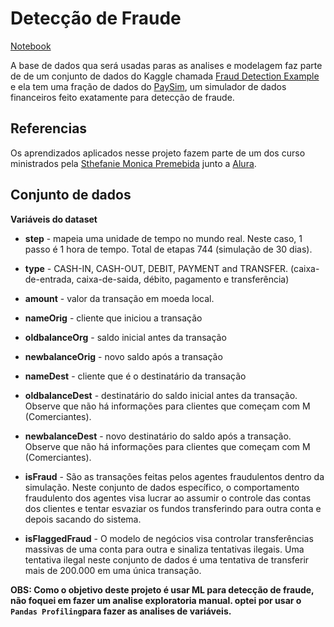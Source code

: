 # Detecção de Fraude

[Notebook](https://github.com/RailanDeivid/ML_Deteccao_fraude/blob/main/Notebook/Detec_Fraude.ipynb)


A base de dados qua será usadas paras as analises e modelagem faz parte de de um conjunto de dados do Kaggle chamada [Fraud Detection Example](https://www.kaggle.com/gopalmahadevan/fraud-detection-example) e ela tem uma fração de dados do [PaySim](https://github.com/EdgarLopezPhD/PaySim), um simulador de dados financeiros feito exatamente para detecção de fraude.


## Referencias

Os aprendizados aplicados nesse projeto fazem parte de um dos curso ministrados pela [Sthefanie Monica Premebida](https://www.linkedin.com/in/sthefanie-monica/) junto a [Alura](https://cursos.alura.com.br/course/modelos-preditivos-dados-deteccao-fraude).


## Conjunto de dados

**Variáveis do dataset**

* **step** - mapeia uma unidade de tempo no mundo real. Neste caso, 1 passo é 1 hora de tempo. Total de etapas 744 (simulação de 30 dias).

* **type** - CASH-IN, CASH-OUT, DEBIT, PAYMENT and TRANSFER. 
(caixa-de-entrada, caixa-de-saida, débito, pagamento e transferência)

* **amount** - valor da transação em moeda local.

* **nameOrig** - cliente que iniciou a transação

* **oldbalanceOrg** - saldo inicial antes da transação

* **newbalanceOrig** - novo saldo após a transação

* **nameDest** - cliente que é o destinatário da transação

* **oldbalanceDest** - destinatário do saldo inicial antes da transação. 
Observe que não há informações para clientes que começam com M (Comerciantes).

* **newbalanceDest** - novo destinatário do saldo após a transação. Observe que não há informações para clientes que começam com M (Comerciantes).

* **isFraud** - São as transações feitas pelos agentes fraudulentos dentro da simulação. Neste conjunto de dados específico, o comportamento fraudulento dos agentes visa lucrar ao assumir o controle das contas dos clientes e tentar esvaziar os fundos transferindo para outra conta e depois sacando do sistema.

* **isFlaggedFraud** - O modelo de negócios visa controlar transferências massivas de uma conta para outra e sinaliza tentativas ilegais. Uma tentativa ilegal neste conjunto de dados é uma tentativa de transferir mais de 200.000 em uma única transação.


**OBS: Como o objetivo deste projeto é usar ML para detecção de fraude, não foquei em fazer um analise exploratoria manual. optei por usar o `Pandas Profiling`para fazer as analises de variáveis.**
